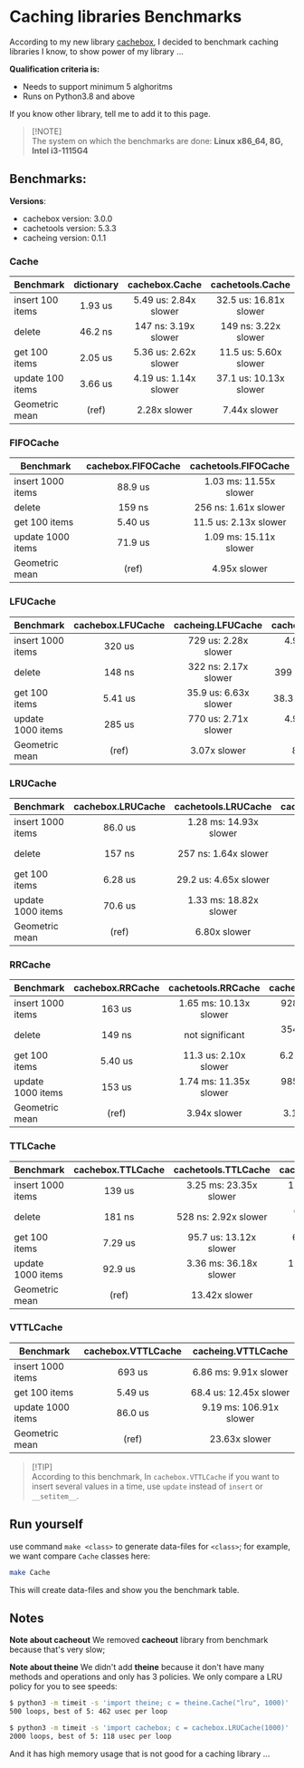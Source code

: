 # Caching libraries Benchmarks
According to my new library [cachebox](https://github.com/awolverp/cachebox), I decided to benchmark caching libraries
I know, to show power of my library ...

**Qualification criteria is:**
- Needs to support minimum 5 alghoritms
- Runs on Python3.8 and above

If you know other library, tell me to add it to this page.

> [!NOTE]\
> The system on which the benchmarks are done: **Linux x86_64, 8G, Intel i3-1115G4**

## Benchmarks:
**Versions**:
- cachebox version: 3.0.0
- cachetools version: 5.3.3
- cacheing version: 0.1.1

### Cache
| Benchmark        | dictionary | cachebox.Cache        | cachetools.Cache       |
|------------------|:----------:|:---------------------:|:----------------------:|
| insert 100 items | 1.93 us    | 5.49 us: 2.84x slower | 32.5 us: 16.81x slower |
| delete           | 46.2 ns    | 147 ns: 3.19x slower  | 149 ns: 3.22x slower   |
| get 100 items    | 2.05 us    | 5.36 us: 2.62x slower | 11.5 us: 5.60x slower  |
| update 100 items | 3.66 us    | 4.19 us: 1.14x slower | 37.1 us: 10.13x slower |
| Geometric mean   | (ref)      | 2.28x slower          | 7.44x slower           |

### FIFOCache
| Benchmark         | cachebox.FIFOCache | cachetools.FIFOCache   |
|-------------------|:------------------:|:----------------------:|
| insert 1000 items | 88.9 us            | 1.03 ms: 11.55x slower |
| delete            | 159 ns             | 256 ns: 1.61x slower   |
| get 100 items     | 5.40 us            | 11.5 us: 2.13x slower  |
| update 1000 items | 71.9 us            | 1.09 ms: 15.11x slower |
| Geometric mean    | (ref)              | 4.95x slower           |

### LFUCache
| Benchmark         | cachebox.LFUCache | cacheing.LFUCache     | cachetools.LFUCache    |
|-------------------|:-----------------:|:---------------------:|:----------------------:|
| insert 1000 items | 320 us            | 729 us: 2.28x slower  | 4.90 ms: 15.29x slower |
| delete            | 148 ns            | 322 ns: 2.17x slower  | 399 ns: 2.69x slower   |
| get 100 items     | 5.41 us           | 35.9 us: 6.63x slower | 38.3 us: 7.07x slower  |
| update 1000 items | 285 us            | 770 us: 2.71x slower  | 4.93 ms: 17.32x slower |
| Geometric mean    | (ref)             | 3.07x slower          | 8.42x slower           |

### LRUCache
| Benchmark         | cachebox.LRUCache | cachetools.LRUCache    | cacheing.LRUCache     |
|-------------------|:-----------------:|:----------------------:|:---------------------:|
| insert 1000 items | 86.0 us           | 1.28 ms: 14.93x slower | 561 us: 6.52x slower  |
| delete            | 157 ns            | 257 ns: 1.64x slower   | 232 ns: 1.48x slower  |
| get 100 items     | 6.28 us           | 29.2 us: 4.65x slower  | 15.9 us: 2.54x slower |
| update 1000 items | 70.6 us           | 1.33 ms: 18.82x slower | 597 us: 8.46x slower  |
| Geometric mean    | (ref)             | 6.80x slower           | 3.79x slower          |

### RRCache
| Benchmark         | cachebox.RRCache | cachetools.RRCache     | cacheing.RRCache      |
|-------------------|:----------------:|:----------------------:|:---------------------:|
| insert 1000 items | 163 us           | 1.65 ms: 10.13x slower | 928 us: 5.69x slower  |
| delete            | 149 ns           | not significant        | 354 ns: 2.38x slower  |
| get 100 items     | 5.40 us          | 11.3 us: 2.10x slower  | 6.26 us: 1.16x slower |
| update 1000 items | 153 us           | 1.74 ms: 11.35x slower | 985 us: 6.43x slower  |
| Geometric mean    | (ref)            | 3.94x slower           | 3.17x slower          |

### TTLCache
| Benchmark         | cachebox.TTLCache | cachetools.TTLCache    | cacheing.TTLCache      |
|-------------------|:-----------------:|:----------------------:|:----------------------:|
| insert 1000 items | 139 us            | 3.25 ms: 23.35x slower | 1.82 ms: 13.07x slower |
| delete            | 181 ns            | 528 ns: 2.92x slower   | 637 ns: 3.53x slower   |
| get 100 items     | 7.29 us           | 95.7 us: 13.12x slower | 68.6 us: 9.42x slower  |
| update 1000 items | 92.9 us           | 3.36 ms: 36.18x slower | 1.89 ms: 20.33x slower |
| Geometric mean    | (ref)             | 13.42x slower          | 9.69x slower           |

### VTTLCache
| Benchmark         | cachebox.VTTLCache | cacheing.VTTLCache      |
|-------------------|:------------------:|:-----------------------:|
| insert 1000 items | 693 us             | 6.86 ms: 9.91x slower   |
| get 100 items     | 5.49 us            | 68.4 us: 12.45x slower  |
| update 1000 items | 86.0 us            | 9.19 ms: 106.91x slower |
| Geometric mean    | (ref)              | 23.63x slower           |

> [!TIP]\
> According to this benchmark, In `cachebox.VTTLCache` if you want to insert several values in a time, use `update` instead of `insert` or `__setitem__`.

## Run yourself
use command `make <class>` to generate data-files for `<class>`; for example, we want compare `Cache` classes here:
```bash
make Cache
```

This will create data-files and show you the benchmark table.

## Notes

**Note about cacheout**
We removed **cacheout** library from benchmark because that's very slow;

**Note about theine**
We didn't add **theine** because it don't have many methods and operations
and only has 3 policies. We only compare a LRU policy for you to see speeds:

```sh
$ python3 -m timeit -s 'import theine; c = theine.Cache("lru", 1000)' 'for i in range(1000): c.set(i, i)'
500 loops, best of 5: 462 usec per loop

$ python3 -m timeit -s 'import cachebox; c = cachebox.LRUCache(1000)' 'for i in range(1000): c.insert(i, i)'
2000 loops, best of 5: 118 usec per loop
```

And it has high memory usage that is not good for a caching library ...
